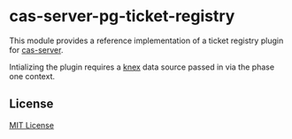 # cas-server-pg-ticket-registry

This module provides a reference implementation of a ticket registry plugin
for [cas-server][cs].

Intializing the plugin requires a [knex][knex] data source passed in via the
phase one context.

[cs]: https://github.com/jscas/cas-server
[knex]: http://knexjs.org/

## License

[MIT License](http://jsumners.mit-license.org/)
